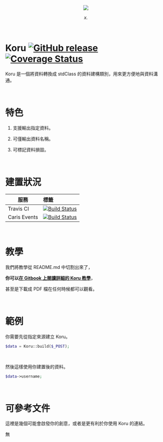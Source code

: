 <p align="center">
  <img src="http://i.imgur.com/bZsISPS.png"/>
</p>
<p align="center">
  <i>x.</i>
</p>

&nbsp;
 
# Koru [![GitHub release](https://img.shields.io/github/release/TeaMeow/Koru.svg?maxAge=2592000)](https://github.com/TeaMeow/Koru/releases) [![Coverage Status](https://coveralls.io/repos/github/TeaMeow/Koru/badge.svg?branch=master)](https://coveralls.io/github/TeaMeow/Koru?branch=master)

Koru 是一個將資料轉換成 stdClass 的資料建構類別，用來更方便地與資料溝通。

&nbsp;

# 特色

1. 支援輸出指定資料。

2. 可僅輸出資料名稱。

3. 可標記資料損毀。

&nbsp;

# 建置狀況

| 服務          | 標籤         |
| ------------- |:-------------|
| Travis CI     | [![Build Status](https://travis-ci.org/TeaMeow/Koru.svg?branch=master)](https://travis-ci.org/TeaMeow/Koru) |
| Caris Events  | [![Build Status](http://drone.caris.events/api/badges/TeaMeow/Koru/status.svg)](http://drone.caris.events/TeaMeow/Koru)      |

&nbsp;

# 教學

我們將教學從 README.md 中切割出來了，

**你可以[在 Gitbook 上閱讀詳細的 Koru 教學](https://yamiodymel.gitbooks.io/koru/content/)**，

甚至是下載成 PDF 檔在任何時候都可以觀看。

&nbsp;

# 範例

你需要先從指定來源建立 Koru。

```php
$data = Koru::build($_POST);
```

&nbsp;

然後這樣使用你建置後的資料。

```php
$data->username;
```

&nbsp;

# 可參考文件

這裡是幾個可能會啟發你的創意，或者是更有利於你使用 Koru 的連結。

無
